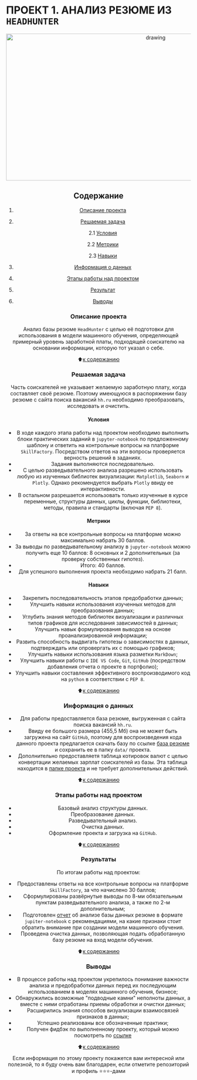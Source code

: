 # **ПРОЕКТ 1. АНАЛИЗ РЕЗЮМЕ ИЗ `HEADHUNTER`**

<center> <img src = https://ffb.ranepa.ru/images/hh-ru.jpg alt="drawing" style="width: 800px; height:400px;" </center>

## **Содержание**

1. [Описание проекта](https://github.com/Licharg/SkillFactory/blob/master/Projects/Project_1/README.md#Описание-проекта)  
2. [Решаемая задача](https://github.com/Licharg/SkillFactory/blob/master/Projects/Project_1/README.md#Решаемая-задача)

    2.1 [Условия](https://github.com/Licharg/SkillFactory/blob/master/Projects/Project_1/README.md#Условия)

    2.2 [Метрики](https://github.com/Licharg/SkillFactory/blob/master/Projects/Project_1/README.md#Метрики)

    2.3 [Навыки](https://github.com/Licharg/SkillFactory/blob/master/Projects/Project_1/README.md#Навыки)

3. [Информация о данных](https://github.com/Licharg/SkillFactory/blob/master/Projects/Project_1/README.md#Информация-о-данных)  
4. [Этапы работы над проектом](https://github.com/Licharg/SkillFactory/blob/master/Projects/Project_1/README.md#Этапы-работы-над-проектом)  
5. [Результат](https://github.com/Licharg/SkillFactory/blob/master/Projects/Project_1/README.md#Результат)
6. [Выводы](https://github.com/Licharg/SkillFactory/blob/master/Projects/Project_1/README.md#Выводы)

### **Описание проекта**

Анализ базы резюме `HeadHunter` с целью её подготовки для использования в модели машинного обучения, определяющей примерный уровень заработной платы, подходящей соискателю на основании информации, которую тот указал о себе.

:arrow_up:[к содержанию](https://github.com/Licharg/SkillFactory/blob/master/Projects/Project_1/README.md#Содержание)

### **Решаемая задача**

Часть соискателей не указывает желаемую заработную плату, когда составляет своё резюме. Поэтому имеющуюся в распоряжении базу резюме с сайта поиска вакансий `hh.ru` необходимо преобразовать, исследовать и очистить.

#### **Условия**

- В ходе каждого этапа работы над проектом необходимо выполнить блоки практических заданий в `jupyter-notebook` по предложенному шаблону и ответить на контрольные вопросы на платформе `SkillFactory`. Посредством ответов на эти вопросы проверяется верность решений в заданиях.
- Задания выполняются последовательно.
- С целью разведывательного анализа разрешено использовать любую из изученных библиотек визуализации: `Matplotlib`, `Seaborn` и `Plotly`. Однако рекомендуется выбрать `Plotly` ввиду ее интерактивности.
- В остальном разрешается использовать только изученные в курсе переменные, структуры данных, циклы, функции, библиотеки, методы, правила и стандарты (включая `PEP 8`).

#### **Метрики**

- За ответы на все контрольные вопросы на платформе можно максимально набрать 30 баллов.
- За выводы по разведывательному анализу в `jupyter-notebook` можно получить еще 10 баллов: 8 основных и 2 дополнительных (за проверку собственных гипотез).  
- Итого: 40 баллов.
- Для успешного выполнения проекта необходимо набрать 21 балл.

#### **Навыки**

- Закрепить последовательность этапов предобработки данных;
- Улучшить навыки использования изученных методов для преобразования данных;
- Углубить знания методов библиотек визуализации и различных типов графиков для исследования зависимостей в данных;
- Улучшить навык формулирования выводов на основе проанализированной информации;
- Развить способность выдвигать гипотезы о зависимостях в данных, подтверждать или опровергать их с помощью графиков;
- Улучшить навыки использования языка разметки `MarkDown`;
- Улучшить навыки работы с `IDE VS Code`, `Git`, `GitHub` (посредством добавления отчета о проекте в портфолио);
- Улучшить навыки составления эффективного воспроизводимого код на `python` в соответствии с `PEP 8`.

:arrow_up:[к содержанию](https://github.com/Licharg/SkillFactory/blob/master/Projects/Project_1/README.md#Содержание)

### **Информация о данных**

- Для работы предоставляется база резюме, выгруженная с сайта поиска вакансий `hh.ru`.
- Ввиду ее большого размера (455,5 Мб) она не может быть загружена на сайт `GitHub`, поэтому для воспроизведения кода данного проекта предлагается скачать базу по ссылке [база резюме](https://drive.google.com/file/d/1_l4Bbc1xrUnQyDTsLzRP0EOaz-myM3yK/view?usp=share_link) и сохранить ее в папку `data/` проекта.
- Дополнительно предоставляетя таблица котировок валют с целью конвертации желаемых зарплат соискателей из базы. Эта таблица находится в [папке проекта](https://github.com/Licharg/SkillFactory/tree/master/Projects/Project_1/data) и не требует дополнительных действий.
  
:arrow_up:[к содержанию](https://github.com/Licharg/SkillFactory/blob/master/Projects/Project_1/README.md#Содержание)

### **Этапы работы над проектом**

- Базовый анализ структуры данных.
- Преобразование данных.
- Разведывательный анализ.
- Очистка данных.
- Оформление проекта и загрузка на `GitHub`.

:arrow_up:[к содержанию](https://github.com/Licharg/SkillFactory/blob/master/Projects/Project_1/README.md#Содержание)

### **Результаты**

По итогам работы над проектом:

- Предоставлены ответы на все контрольные вопросы на платформе `SkillFactory`, за что начислено 30 баллов;
- Сформулированы развёрнутые выводы по 8-ми обязательным пунктам разведывательного анализа, а также по 2-м дополнительным;
- Подготовлен [отчет](https://github.com/Licharg/SkillFactory/blob/master/Projects/Project_1/Project-1_Resumes_Analysis.ipynb) об анализе базы данных резюме в формате `jupiter-notebook` с рекомендациями, на какие признаки стоит обратить внимание при создании модели машинного обучения.
- Проведена очистка данных, позволяющая подать обработанную базу резюме на вход модели обучения.

:arrow_up:[к содержанию](https://github.com/Licharg/SkillFactory/blob/master/Projects/Project_1/README.md#Содержание)

### **Выводы**

- В процессе работы над проектом укрепилось понимание важности анализа и предобработки данных перед их последующим использованием в моделях машинного обучения, бизнесе;
- Обнаружились возможные "подводные камни" неполноты данных, а вместе с ними отработаны приемы обработки и очистки данных;
- Расширились знания способов визуализации взаимосвязей признаков в данных;
- Успешно реализованы все обозначенные практики;
- Получен фидбэк по выполненному проекту, который можно посмотреть по [ссылке](https://disk.yandex.ru/i/kruIxH11lDCuKw)

:arrow_up:[к содержанию](https://github.com/Licharg/SkillFactory/blob/master/Projects/Project_1/README.md#Содержание)

Если информация по этому проекту покажется вам интересной или полезной, то я буду очень вам благодарен, если отметите репозиторий и профиль ⭐️⭐️⭐️-дами
